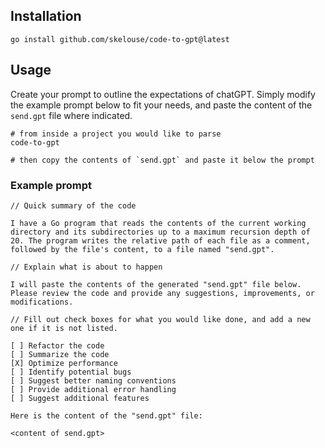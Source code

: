 ## Installation

```shell
go install github.com/skelouse/code-to-gpt@latest
```

## Usage

Create your prompt to outline the expectations of chatGPT.  Simply modify the example prompt below to fit your needs, and paste the content of the `send.gpt` file where indicated.


```shell
# from inside a project you would like to parse
code-to-gpt

# then copy the contents of `send.gpt` and paste it below the prompt
```

### Example prompt

```
// Quick summary of the code

I have a Go program that reads the contents of the current working directory and its subdirectories up to a maximum recursion depth of 20. The program writes the relative path of each file as a comment, followed by the file's content, to a file named "send.gpt".

// Explain what is about to happen

I will paste the contents of the generated "send.gpt" file below. Please review the code and provide any suggestions, improvements, or modifications.

// Fill out check boxes for what you would like done, and add a new one if it is not listed.

[ ] Refactor the code
[ ] Summarize the code
[X] Optimize performance
[ ] Identify potential bugs
[ ] Suggest better naming conventions
[ ] Provide additional error handling
[ ] Suggest additional features

Here is the content of the "send.gpt" file:

<content of send.gpt>
```





